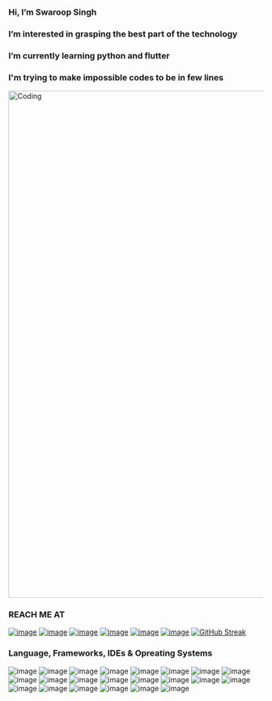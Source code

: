 ### Hi, I’m Swaroop Singh
### I’m interested in grasping the best part of the technology
### I’m currently learning python and flutter
### I'm trying to make impossible codes to be in few lines
<!---
swaroop-code/swaroop-code is a ✨ special ✨ repository because its `README.md` (this file) appears on your GitHub profile.
You can click the Preview link to take a look at your changes.
--->
                                                 

<img align="center" alt="Coding" width="1000" src="https://res.cloudinary.com/practicaldev/image/fetch/s--sNXjzc6P--/c_limit%2Cf_auto%2Cfl_progressive%2Cq_66%2Cw_880/https://media1.tenor.com/images/0c34272909ee2a4db5606a014082312b/tenor.gif%3Fitemid%3D15828752">

### REACH ME AT
                                                           
<a href="https://www.facebook.com/swaroop.code/" target="_blank">![image](https://img.shields.io/badge/Facebook-1877F2?style=for-the-badge&logo=facebook&logoColor=white)</a>
<a href="https://api.whatsapp.com/send?phone=917007759170" target="_blank">![image](https://img.shields.io/badge/WhatsApp-25D366?style=for-the-badge&logo=whatsapp&logoColor=white)</a>
<a href="https://t.me/swaroop_code" target="_blank">![image](https://img.shields.io/badge/Telegram-2CA5E0?style=for-the-badge&logo=telegram&logoColor=white)</a>
<a href="https://www.instagram.com/musified_rhythm/" target="_blank">![image](https://img.shields.io/badge/Instagram-E4405F?style=for-the-badge&logo=instagram&logoColor=white)</a>
<a href="https://www.linkedin.com/in/swaroop-singh-56952b1a1/" target="_blank">![image](https://img.shields.io/badge/LinkedIn-0077B5?style=for-the-badge&logo=linkedin&logoColor=white)</a>
<a href="https://twitter.com/swaroop_code" target="_blank">![image](https://img.shields.io/badge/Twitter-1DA1F2?style=for-the-badge&logo=twitter&logoColor=white)</a>
[![GitHub Streak](https://github-readme-streak-stats.herokuapp.com/?user=DenverCoder1)](https://git.io/streak-stats)
                                               
### Language, Frameworks, IDEs & Opreating Systems
                                               
![image](https://img.shields.io/badge/C%2B%2B-00599C?style=for-the-badge&logo=c%2B%2B&logoColor=white)
![image](https://img.shields.io/badge/Visual%20Studio-5C2D91.svg?style=for-the-badge&logo=visual-studio&logoColor=white)
![image](https://img.shields.io/badge/python-3670A0?style=for-the-badge&logo=python&logoColor=ffdd54)
![image](https://img.shields.io/badge/Anaconda-%2344A833.svg?style=for-the-badge&logo=anaconda&logoColor=white)
![image](https://img.shields.io/badge/HTML5-E34F26?style=for-the-badge&logo=html5&logoColor=white)
![image](https://img.shields.io/badge/SQLite-07405E?style=for-the-badge&logo=sqlite&logoColor=white)
![image](https://img.shields.io/badge/MySQL-00000F?style=for-the-badge&logo=mysql&logoColor=white)
![image](https://img.shields.io/badge/Git-F05032?style=for-the-badge&logo=git&logoColor=white)
![image](https://img.shields.io/badge/OpenCV-27338e?style=for-the-badge&logo=OpenCV&logoColor=white)
![image](https://img.shields.io/badge/Visual_Studio_Code-0078D4?style=for-the-badge&logo=visual%20studio%20code&logoColor=white)
![image](https://img.shields.io/badge/Android_Studio-3DDC84?style=for-the-badge&logo=android-studio&logoColor=white)
![image](https://img.shields.io/badge/Terminal-4D4D4D?style=for-the-badge&logo=windows-terminal&logoColor=white)
![image](https://img.shields.io/badge/sublime_text-%23575757.svg?&style=for-the-badge&logo=sublime-text&logoColor=important)
![image](https://img.shields.io/badge/IntelliJIDEA-000000.svg?style=for-the-badge&logo=intellij-idea&logoColor=white)
![image](https://img.shields.io/badge/PowerShell-5391FE?style=for-the-badge&logo=PowerShell&logoColor=white)
![image](https://img.shields.io/badge/Notepad++-90E59A.svg?style=for-the-badge&logo=notepad%2B%2B&logoColor=black)
![image](https://img.shields.io/badge/iOS-000000?style=for-the-badge&logo=ios&logoColor=white)
![image](https://img.shields.io/badge/Android-3DDC84?style=for-the-badge&logo=android&logoColor=white)
![image](https://img.shields.io/badge/Ubuntu-E95420?style=for-the-badge&logo=ubuntu&logoColor=white)
![image](https://img.shields.io/badge/Windows10-0078D6?style=for-the-badge&logo=windows&logoColor=white)
![image](https://img.shields.io/badge/Windows7-38B2AC?style=for-the-badge&logo=windows&logoColor=white)
![image](https://img.shields.io/badge/Windows_XP-003399?style=for-the-badge&logo=windows-xp&logoColor=white)

